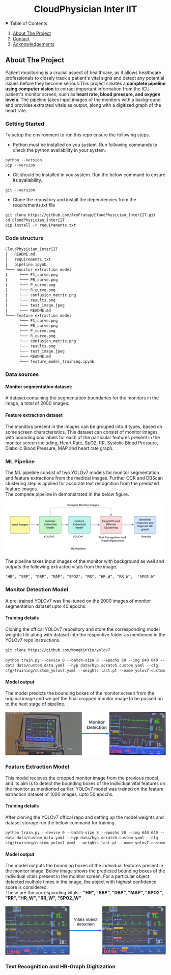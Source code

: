 
<!-- PROJECT LOGO -->
<br />
<p align="center">
  <h1 align="center"> CloudPhysician Inter IIT</h1>

  <p align="center">
  </p>
</p>



<!-- TABLE OF CONTENTS -->
<details open="open">
  <summary>Table of Contents</summary>
  <ol>
     <li><a href="#about-the-project">About The Project</a>
     <li><a href="#contact">Contact</a></li>
     <li><a href="#acknowledgements">Acknowledgements</a></li>
  </ol>
</details>



<!-- ABOUT THE PROJECT -->
## About The Project

Patient monitoring is a crucial aspect of healthcare, as it allows healthcare professionals to closely track a patient's vital signs and detect any potential issues before they become serious.This project creates a <b>complete pipeline using computer vision</b> to extract important information from the ICU patient's monitor screen, such as <b>heart rate, blood pressure, and oxygen levels</b>. The pipeline takes input images of the monitors with a background and provides extracted vitals as output, along with a digitized graph of the heart rate.

### Getting Started 
To setup the environment to run this repo ensure the following steps.
- Python must be installed on you system. Run following commands to check the python availability in your system. 
```
python --version
pip --version
```
- Git should be installed in you system. Run the below command to ensure its availability.
  
```
git --version
```
- Clone the repository and install the dependencies from the requirements.txt file
```
git clone https://github.com/AryPratap/CloudPhysician_InterIIT.git
cd CloudPhysician_InterIIT
pip install -r requirements.txt
```
### Code structure
```
CloudPhysician_InterIIT
│   README.md
│   requirements.txt
│   pipeline.ipynb
└─── monitor extraction model
|     └─── F1_curve.png
|     └─── PR_curve.png
|     └─── P_curve.png
|     └─── R_curve.png
|     └─── confusion_matrix.png
|     └─── results.png
|     └─── test_image.jpeg
|     └─── README.md
└─── feature extraction model    
      └─── F1_curve.png
      └─── PR_curve.png
      └─── P_curve.png
      └─── R_curve.png
      └─── confusion_matrix.png
      └─── results.png
      └─── test_image.jpeg
      └─── README.md
      └─── feature_model_training.ipynb
```

### Data sources
#### Monitor segmentation dataset:
A dataset containing the segmentation boundaries  for the monitors in the image, a total of 2000 images.
#### Feature extraction dataset  
The monitors present in the images can be grouped into 4 
types, based on some screen characteristics. This dataset can consist of monitor images with bounding box labels for each of the particular features present in the monitor screen including, Heart Rate, SpO2, RR, Systolic Blood Pressure, Diabolic Blood Pressure, MAP and heart rate graph. 

### ML Pipeline 
The ML pipeline consist of two YOLOv7 models for monitor segmentation and feature extractions from the medical images. Further OCR and DBScan clustering step is applied for accurate text recognition from the predicted feature images. 
<br>
The complete pipeline in demonstrated in the below figure. 
![complete ML Pipeline](https://github.com/AryPratap/CloudPhysician_InterIIT/blob/main/icons/ML_pipeline.png)
<br>
The pipeline takes input images of the monitor with background as well and outputs the following extracted vitals from the image. <br> 
```
"HR", "SBP", "DBP", "MAP", "SPO2", "RR", "HR_W", "RR_W",  "SPO2_W"
```

### Monitor Detection Model
A pre-trained YOLOv7 was fine-tuned on the 2000 images of monitor segmentation dataset upto 40 epochs. <br>
#### Training details
Cloning the offical YOLOv7 repository and store the corresponding model weights file along with dataset into the respective folder as mentioned in the YOLOv7 repo instructions. 
```
git clone https://github.com/WongKinYiu/yolov7

python train.py --device 0 --batch-size 8 --epochs 50 --img 640 640 --data data/custom_data.yaml --hyp data/hyp.scratch.custom.yaml --cfg cfg/training/custom_yolov7.yaml --weights last.pt --name yolov7-custom
```
#### Model output
The model predicts the bounding boxes of the monitor screen from the original image and we get the final cropped monitor image to be passed on to the next stage of pipeline. 
<br>
<br>
![Monitor Detection](https://github.com/AryPratap/CloudPhysician_InterIIT/blob/main/icons/monitor_detection.png)

### Feature Extraction Model
This model recieves the cropped monitor image from the previous model, and its aim is to detect the bounding boxes of the individual vital features on the monitor as mentioned earlier. YOLOv7 model was trained on the feature extraction dataset of 1000 images, upto 50 epochs. 
<br> 
#### Training details
After cloning the YOLOv7 offical repo and setting up the model weights and dataset storage run the below command for training. 
```
python train.py --device 0 --batch-size 8 --epochs 50 --img 640 640 --data data/custom_data.yaml --hyp data/hyp.scratch.custom.yaml --cfg cfg/training/custom_yolov7.yaml --weights last.pt --name yolov7-custom
```
#### Model output
The model outputs the bounding boxes of the individual features present in the monitor image. Below image shows the predicted bounding boxes of the individual vitals present in the monitor screen. For a particular object detected multiple times in the image, the abject with highest confidence score is considered. 
<br>These are the corresponding vitals:- <b>"HR", "SBP", "DBP", "MAP", "SPO2", "RR", "HR_W", "RR_W",  "SPO2_W"</b>
<br> 
<br>
![feature](https://github.com/AryPratap/CloudPhysician_InterIIT/blob/main/icons/feature.png)

### Text Recognition and HR-Graph Digitization

